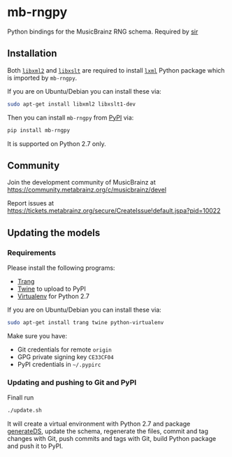 # mb-rngpy

Python bindings for the MusicBrainz RNG schema. Required by [sir](https://github.com/metabrainz/sir)

## Installation

Both [`libxml2`](http://www.xmlsoft.org/) and
[`libxslt`](http://www.xmlsoft.org/XSLT/) are
required to install [`lxml`](https://lxml.de/) Python package
which is imported by `mb-rngpy`.

If you are on Ubuntu/Debian you can install these via:
```bash
sudo apt-get install libxml2 libxslt1-dev
```

Then you can install `mb-rngpy` from [PyPI](https://pypi.org/project/mb-rngpy/) via:
```bash
pip install mb-rngpy
```

It is supported on Python 2.7 only.

## Community

Join the development community of MusicBrainz at https://community.metabrainz.org/c/musicbrainz/devel

Report issues at https://tickets.metabrainz.org/secure/CreateIssue!default.jspa?pid=10022

## Updating the models

### Requirements

Please install the following programs:

* [Trang](https://github.com/relaxng/jing-trang/releases)
* [Twine](https://twine.readthedocs.io/) to upload to PyPI
* [Virtualenv](https://virtualenv.pypa.io/) for Python 2.7

If you are on Ubuntu/Debian you can install these via:
```bash
sudo apt-get install trang twine python-virtualenv
```

Make sure you have:
* Git credentials for remote `origin`
* GPG private signing key `CE33CF04`
* PyPI credentials in `~/.pypirc`

### Updating and pushing to Git and PyPI

Finall run
```bash
./update.sh
```

It will create a virtual environment with Python 2.7 and package
[generateDS](http://www.davekuhlman.org/generateDS.html), update the
schema, regenerate the files, commit and tag changes with Git, push
commits and tags with Git, build Python package and push it to PyPI.
